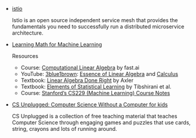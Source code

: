 * [istio](https://cloud.google.com/istio/)

   Istio is an open source independent service mesh that provides the fundamentals you need to successfully run a distributed microservice architecture.


* [Learning Math for Machine Learning](https://blog.ycombinator.com/learning-math-for-machine-learning/)


  Resources
  * Course: [Computational Linear Algebra](http://www.fast.ai/2017/07/17/num-lin-alg/) by fast.ai
  * YouTube: [3blue1brown](https://www.youtube.com/channel/UCYO_jab_esuFRV4b17AJtAw): [Essence of Linear Algebra](https://www.youtube.com/watch?v=kjBOesZCoqc&list=PLZHQObOWTQDPD3MizzM2xVFitgF8hE_ab) and [Calculus](https://www.youtube.com/watch?v=WUvTyaaNkzM&list=PLZHQObOWTQDMsr9K-rj53DwVRMYO3t5Yr)
  * Textbook: [Linear Algebra Done Right](http://linear.axler.net/) by Axler
  * Textbook: [Elements of Statistical Learning](https://web.stanford.edu/~hastie/ElemStatLearn/) by Tibshirani et al.
  * Course: [Stanford’s CS229 (Machine Learning) Course Notes](http://cs229.stanford.edu/syllabus.html#opt)

* [	CS Unplugged: Computer Science Without a Computer for kids](https://csunplugged.org/en/)

  CS Unplugged is a collection of free teaching material that teaches Computer Science through engaging games and puzzles that use cards, string, crayons and lots of running around. 

   



